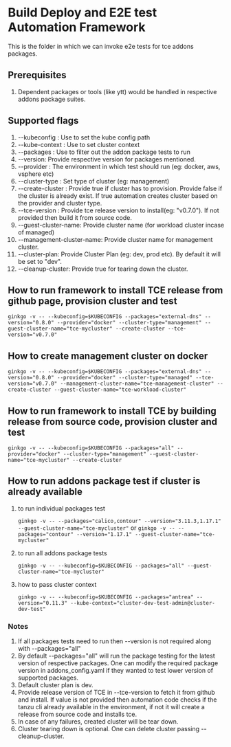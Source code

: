 # Build Deploy and E2E test Automation Framework

This is the folder in which we can invoke e2e tests for tce addons packages.

## Prerequisites

1. Dependent packages or tools (like ytt) would be handled in respective addons package suites.

## Supported flags

1. --kubeconfig : Use to set the kube config path
2. --kube-context : Use to set cluster context
3. --packages : Use to filter out the addon package tests to run
4. --version: Provide respective version for packages mentioned.
5. --provider : The environment in which test should run (eg: docker, aws, vsphere etc)
6. --cluster-type : Set type of cluster (eg: management)
7. --create-cluster : Provide true if cluster has to provision. Provide false if the cluster is already exist. If true automation creates cluster based on the provider and cluster type.
8. --tce-version : Provide tce release version to install(eg: "v0.7.0"). If not provided then build it from source code.
9. --guest-cluster-name: Provide cluster name (for workload cluster incase of managed)
10. --management-cluster-name: Provide cluster name for management cluster.
11. --cluster-plan: Provide Cluster Plan (eg: dev, prod etc). By default it will be set to "dev".
12. --cleanup-cluster: Provide true for tearing down the cluster.

## How to run framework to install TCE release from github page, provision cluster and test

   ```ginkgo -v -- --kubeconfig=$KUBECONFIG --packages="external-dns" --version="0.8.0" --provider="docker" --cluster-type="management" --guest-cluster-name="tce-mycluster" --create-cluster --tce-version="v0.7.0"```

## How to create management cluster on docker

   ```ginkgo -v -- --kubeconfig=$KUBECONFIG --packages="external-dns" --version="0.8.0" --provider="docker" --cluster-type="managed" --tce-version="v0.7.0" --management-cluster-name="tce-management-cluster" --create-cluster --guest-cluster-name="tce-workload-cluster"```

## How to run framework to install TCE by building release from source code, provision cluster and test

   ```ginkgo -v -- --kubeconfig=$KUBECONFIG --packages="all" --provider="docker" --cluster-type="management" --guest-cluster-name="tce-mycluster" --create-cluster```

## How to run addons package test if cluster is already available

1. to run individual packages test

   ```ginkgo -v -- --packages="calico,contour" --version="3.11.3,1.17.1" --guest-cluster-name="tce-mycluster"```
    or
    ```ginkgo -v -- --packages="contour" --version="1.17.1" --guest-cluster-name="tce-mycluster"```

2. to run all addons package tests

    ```ginkgo -v -- --kubeconfig=$KUBECONFIG --packages="all" --guest-cluster-name="tce-mycluster"```

3. how to pass cluster context

    ```ginkgo -v -- --kubeconfig=$KUBECONFIG --packages="antrea" --version="0.11.3" --kube-context="cluster-dev-test-admin@cluster-dev-test"```

### Notes

1. If all packages tests need to run then --version is not required along with --packages="all"
2. By default --packages="all" will run the package testing for the latest version of respective packages. One can modify the required package version in addons_config.yaml if they wanted to test lower version of supported packages.
3. Default cluster plan is dev.
4. Provide release version of TCE in --tce-version to fetch it from github and install. If value is not provided then automation code checks if the tanzu cli already available in the environment, if not it will create a release from source code and installs tce.
5. In case of any failures, created cluster will be tear down.
6. Cluster tearing down is optional. One can delete cluster passing --cleanup-cluster.
